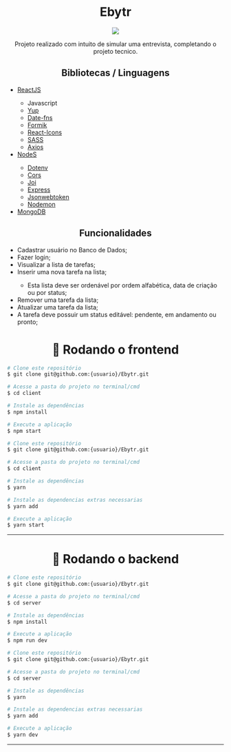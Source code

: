 <h1 align='center'>Ebytr</h1>
<div align='center'>
<img align='center' src='https://user-images.githubusercontent.com/77814658/140163816-ba4ab280-9ff3-4248-acd4-e5c6fc58e0e7.gif'>
<p>Projeto realizado com intuito de simular uma entrevista, completando o projeto tecnico.
</div>

<h2 align='center'>Bibliotecas / Linguagens</h2>

<ul>
  <li><a href="https://pt-br.reactjs.org/">ReactJS</a></li>
    <ul>
      <li>Javascript</li>
      <li><a href="https://www.npmjs.com/package/yup">Yup</a></li>
      <li><a href="https://date-fns.org/">Date-fns</a></li>
      <li><a href="https://formik.org/docs/overview">Formik</a></li>
      <li><a href="https://react-icons.github.io/react-icons/">React-Icons</a></li>
      <li><a href="https://sass-lang.com/">SASS</a></li>
      <li><a href="https://axios-http.com/docs/intro">Axios</a></li>
    </ul>
  <li><a href="https://nodejs.org/en/">NodeS</a></li>
    <ul>
      <li><a href="https://www.npmjs.com/package/dotenv">Dotenv</a></li>
      <li><a href="https://www.npmjs.com/package/cors">Cors</a></li>
      <li><a href="https://www.npmjs.com/package/joi">Joi</a></li>
      <li><a href="https://expressjs.com/pt-br/">Express</a></li>
      <li><a href="https://www.npmjs.com/package/jsonwebtoken">Jsonwebtoken</a></li>
      <li><a href="https://www.npmjs.com/package/nodemon">Nodemon</a></li>
    </ul>
  <li><a href="https://www.mongodb.com/pt-br/cloud/atlas/register">MongoDB</a></li>
</ul>

<h2 align='center'>Funcionalidades</h1>
<ul>
  <li>Cadastrar usuário no Banco de Dados;</li>
  <li>Fazer login;</li>
  <li>Visualizar a lista de tarefas;</li>
  <li>Inserir uma nova tarefa na lista;</li>
    <ul>
      <li>Esta lista deve ser ordenável por ordem alfabética, data de criação ou por status;</li>
    </ul>
  <li>Remover uma tarefa da lista;</li>
  <li>Atualizar uma tarefa da lista;</li>
  <li>A tarefa deve possuir um status editável: pendente, em andamento ou pronto;</li>
</ul>

<h1 align="center">🎲 Rodando o frontend</h1>

```bash
# Clone este repositório
$ git clone git@github.com:{usuario}/Ebytr.git

# Acesse a pasta do projeto no terminal/cmd
$ cd client

# Instale as dependências
$ npm install

# Execute a aplicação
$ npm start

```


```bash
# Clone este repositório
$ git clone git@github.com:{usuario}/Ebytr.git

# Acesse a pasta do projeto no terminal/cmd
$ cd client

# Instale as dependências
$ yarn

# Instale as dependencias extras necessarias
$ yarn add

# Execute a aplicação
$ yarn start

```
---

<h1 align="center">🎲 Rodando o backend</h1>

```bash
# Clone este repositório
$ git clone git@github.com:{usuario}/Ebytr.git

# Acesse a pasta do projeto no terminal/cmd
$ cd server

# Instale as dependências
$ npm install

# Execute a aplicação
$ npm run dev

```


```bash
# Clone este repositório
$ git clone git@github.com:{usuario}/Ebytr.git

# Acesse a pasta do projeto no terminal/cmd
$ cd server

# Instale as dependências
$ yarn

# Instale as dependencias extras necessarias
$ yarn add

# Execute a aplicação
$ yarn dev

```
---
  
